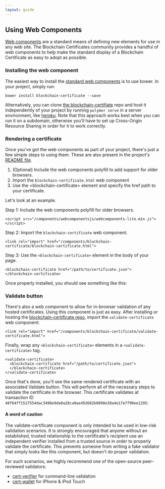 ```yaml
---
layout: guide
---
```


## Using Web Components
[Web components](http://webcomponents.org) are a standard means of defining new elements for use in any web site. The Blockchain Certificates community provides a handful of web components to help make the standard display of a Blockchain Certificate as easy to adopt as possible.

### Installing the web component
The easiest way to install the [standard web components](https://github.com/blockchain-certificates/cert-web-component) is to use bower. In your project, simply run:
```
bower install blockchain-certificate --save
```

Alternatively, you can clone [the blockchain-certifiate](https://github.com/blockchain-certificates/cert-web-component) repo and host it independently of your project by running `polymer serve` in a server environment, like [heroku](https://heroku.com). Note that this approach works best when you can run it on a subdomain, otherwise you'll have to set up Cross-Origin Resource Sharing in order for it to work correctly.


### Rendering a certificate
Once you've got the web components as part of your project, there's just a few simple steps to using them. These are also present in the project's [README file](https://github.com/blockchain-certificates/cert-web-component#using-blockchain-certificate).

1. (Optional) Include the web components polyfill to add support for older browsers.
2. Import the `blockchain-certificate.html` web component
3. Use the &lt;blockchain-certificate&gt; element and specify the href path to your certificate.

Let's look at an example.

Step 1: Include the web components polyfill for older browsers.

```
<script src="/components/webcomponentsjs/webcomponents-lite.min.js"></script>
```

Step 2: Import the `blockchain-certificate` web component.

```
<link rel="import" href="/components/blockchain-certificate/blockchain-certificate.html">
```

Step 3: Use the `<blockchain-certificate>` element in the body of your page.

```
<blockchain-certificate href="/path/to/certificate.json">
</blockchain-certificate>
```

Once properly installed, you should see something like this:

<blockchain-certificate href="/assets/js/mit_certificate.json"></blockchain-certificate>

### Validate button
There's also a web component to allow for in-browser validation of any hosted certificates. Using this component is just as easy. After installing or hosting the [blockchain-certificate repo](https://github.com/blockchain-certificates/cert-web-component), import the `validate-certificate` web component:

```
<link rel="import" href="/components/blockchain-certificate/validate-certificate.html">
```

Finally, wrap any `<blockchain-certificate>` elements in a `<validate-certificate>` tag.

```
<validate-certificate>
  <blockchain-certificate href="/path/to/certificate.json">
  </blockchain-certificate>
</validate-certificate>
```

Once that's done, you'll see the same rendered certificate with an associated Validate button. This will perform all of the necessary steps to validate the certificate in the browser. This certificate validates at transaction ID `48f64ff1517554dac3496e9da0a28ca0ae492682b0898e38a4e17e7f90ee1295`:

<validate-certificate>
  <blockchain-certificate href="/assets/js/mit_certificate.json">
  </blockchain-certificate>
</validate-certificate>

#### A word of caution
The validate-certificate component is only intended to be used in low-risk validation scenarios. It is strongly encouraged that anyone without an established, trusted relationship to the certificate's recipient use an independent verifier installed from a trusted source in order to properly validate the certificate. This prevents someone from writing a fake validator that simply looks like this component, but doesn't do proper validation.

For such scenarios, we highly recommend one of the open-source peer-reviewed validators:
* [cert-verifier](https://github.com/blockchain-certificates/cert-verifier) for command-line validation
* [cert-wallet](https://github.com/blockchain-certificates/cert-wallet) for iPhone & iPod Touch
